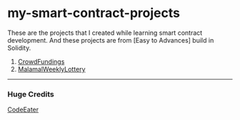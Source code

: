 # my-smart-contract-projects
These are the projects that I created while learning smart contract development. And these projects are from [Easy to Advances] build in Solidity.

1. [CrowdFundings](https://github.com/basant0x01/my-smart-contract-projects/tree/main/CrowdFundings)
2. [MalamalWeeklyLottery](https://github.com/basant0x01/my-smart-contract-projects/tree/main/Lottery)


---
### Huge Credits
[CodeEater](https://www.youtube.com/@CodeEater21)
